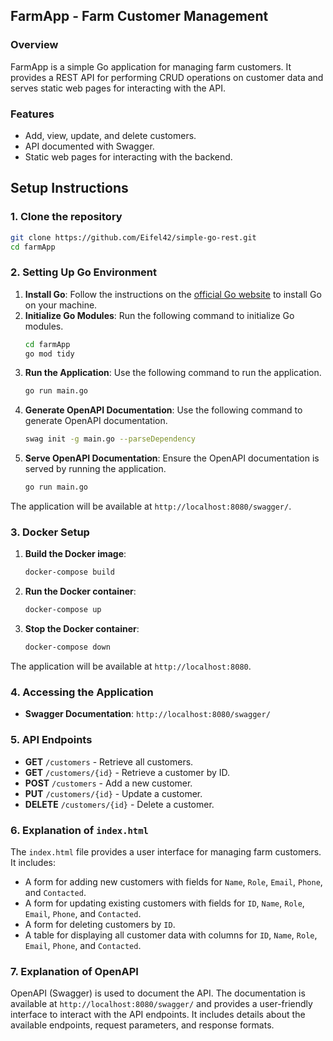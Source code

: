## FarmApp - Farm Customer Management

### Overview
FarmApp is a simple Go application for managing farm customers. It provides a REST API for performing CRUD operations on customer data and serves static web pages for interacting with the API.

### Features
- Add, view, update, and delete customers.
- API documented with Swagger.
- Static web pages for interacting with the backend.

## Setup Instructions

### 1. Clone the repository
```bash
git clone https://github.com/Eifel42/simple-go-rest.git
cd farmApp
```

### 2. Setting Up Go Environment

1. **Install Go**: Follow the instructions on the [official Go website](https://golang.org/doc/install) to install Go on your machine.
2. **Initialize Go Modules**: Run the following command to initialize Go modules.
    ```bash
    cd farmApp
    go mod tidy
    ```
3. **Run the Application**: Use the following command to run the application.
    ```bash
    go run main.go
    ```
4. **Generate OpenAPI Documentation**: Use the following command to generate OpenAPI documentation.
    ```bash
    swag init -g main.go --parseDependency
    ```
5. **Serve OpenAPI Documentation**: Ensure the OpenAPI documentation is served by running the application.
    ```bash
    go run main.go
    ```

The application will be available at `http://localhost:8080/swagger/`.

### 3. Docker Setup

1. **Build the Docker image**:
    ```bash
    docker-compose build
    ```

2. **Run the Docker container**:
    ```bash
    docker-compose up
    ```

3. **Stop the Docker container**:
    ```bash
    docker-compose down
    ```

The application will be available at `http://localhost:8080`.

### 4. Accessing the Application

- **Swagger Documentation**: `http://localhost:8080/swagger/`

### 5. API Endpoints
- **GET** `/customers` - Retrieve all customers.
- **GET** `/customers/{id}` - Retrieve a customer by ID.
- **POST** `/customers` - Add a new customer.
- **PUT** `/customers/{id}` - Update a customer.
- **DELETE** `/customers/{id}` - Delete a customer.

### 6. Explanation of `index.html`

The `index.html` file provides a user interface for managing farm customers. It includes:
- A form for adding new customers with fields for `Name`, `Role`, `Email`, `Phone`, and `Contacted`.
- A form for updating existing customers with fields for `ID`, `Name`, `Role`, `Email`, `Phone`, and `Contacted`.
- A form for deleting customers by `ID`.
- A table for displaying all customer data with columns for `ID`, `Name`, `Role`, `Email`, `Phone`, and `Contacted`.

### 7. Explanation of OpenAPI

OpenAPI (Swagger) is used to document the API. The documentation is available at `http://localhost:8080/swagger/` and provides a user-friendly interface to interact with the API endpoints. It includes details about the available endpoints, request parameters, and response formats.
